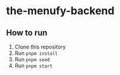 # the-menufy-backend
## How to run
1. Clone this repository
2. Run `pnpm install`
3. Run `pnpm seed`
4. Run `pnpm start`
